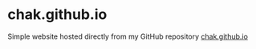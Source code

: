 # chak.github.io

Simple website hosted directly from my GitHub repository [chak.github.io](https://chak.github.io)